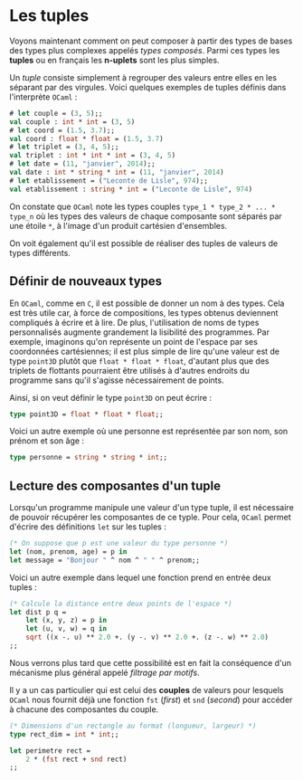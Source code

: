 # Les tuples

Voyons maintenant comment on peut composer à partir des types de bases des types plus complexes appelés *types composés*. Parmi ces types les **tuples** ou en français les **n-uplets** sont les plus simples.

Un *tuple* consiste simplement à regrouper des valeurs entre elles en les séparant par des virgules. Voici quelques exemples de tuples définis dans l'interprète `OCaml` :

```ocaml
# let couple = (3, 5);;
val couple : int * int = (3, 5)
# let coord = (1.5, 3.7);;
val coord : float * float = (1.5, 3.7)
# let triplet = (3, 4, 5);;
val triplet : int * int * int = (3, 4, 5)
# let date = (11, "janvier", 2014);;
val date : int * string * int = (11, "janvier", 2014)
# let etablissement = ("Leconte de Lisle", 974);;
val etablissement : string * int = ("Leconte de Lisle", 974)
```

On constate que `OCaml` note les types couples `type_1 * type_2 * ... * type_n` où les types des valeurs de chaque composante sont séparés par une étoile `*`, à l'image d'un produit cartésien d'ensembles.

On voit également qu'il est possible de réaliser des tuples de valeurs de types différents.
 
## Définir de nouveaux types

En `OCaml`, comme en `C`, il est possible de donner un nom à des types. Cela est très utile car, à force de compositions, les types obtenus deviennent compliqués à écrire et à lire. De plus, l'utilisation de noms de types personnalisés augmente grandement la lisibilité des programmes. Par exemple, imaginons qu'on représente un point de l'espace par ses coordonnées cartésiennes; il est plus simple de lire qu'une valeur est de type `point3D` plutôt que `float * float * float`, d'autant plus que des triplets de flottants pourraient être utilisés à d'autres endroits du programme sans qu'il s'agisse nécessairement de points.

Ainsi, si on veut définir le type `point3D` on peut écrire :
```ocaml
type point3D = float * float * float;;
```

Voici un autre exemple où une personne est représentée par son nom, son prénom et son âge :
```ocaml
type personne = string * string * int;;
```

## Lecture des composantes d'un tuple

Lorsqu'un programme manipule une valeur d'un type tuple, il est nécessaire de pouvoir récupérer les composantes de ce typle. Pour cela, `OCaml` permet d'écrire des définitions `let` sur les tuples :
```ocaml
(* On suppose que p est une valeur du type personne *)
let (nom, prenom, age) = p in
let message = "Bonjour " ^ nom ^ " " ^ prenom;;
```

Voici un autre exemple dans lequel une fonction prend en entrée deux tuples :
```ocaml
(* Calcule la distance entre deux points de l'espace *)
let dist p q =
    let (x, y, z) = p in
    let (u, v, w) = q in
    sqrt ((x -. u) ** 2.0 +. (y -. v) ** 2.0 +. (z -. w) ** 2.0)
;;
```
Nous verrons plus tard que cette possibilité est en fait la conséquence d'un mécanisme plus général appelé *filtrage par motifs*.

Il y a un cas particulier qui est celui des **couples** de valeurs pour lesquels `OCaml` nous fournit déjà une fonction `fst` (*first*)  et `snd` (*second*) pour accéder à chacune des composantes du couple.

```ocaml
(* Dimensions d'un rectangle au format (longueur, largeur) *)
type rect_dim = int * int;;

let perimetre rect =
    2 * (fst rect + snd rect)
;;
```

